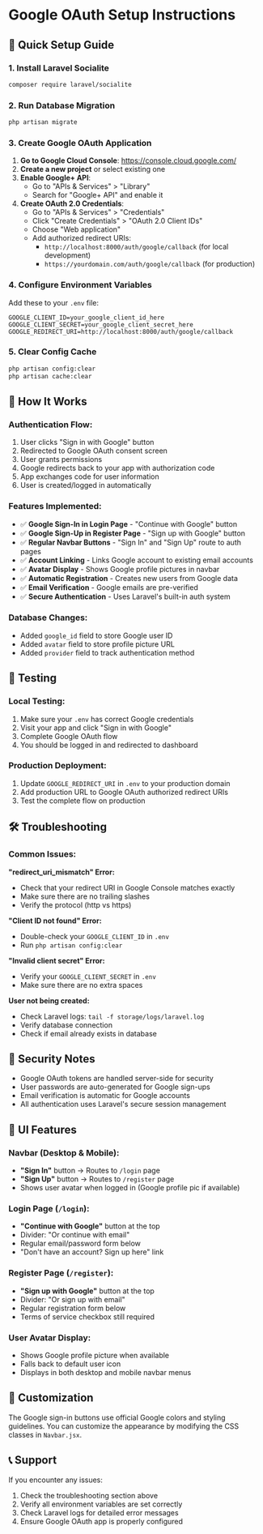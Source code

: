 # Google OAuth Setup Instructions

## 🚀 Quick Setup Guide

### 1. Install Laravel Socialite
```bash
composer require laravel/socialite
```

### 2. Run Database Migration
```bash
php artisan migrate
```

### 3. Create Google OAuth Application

1. **Go to Google Cloud Console**: https://console.cloud.google.com/
2. **Create a new project** or select existing one
3. **Enable Google+ API**:
   - Go to "APIs & Services" > "Library"
   - Search for "Google+ API" and enable it
4. **Create OAuth 2.0 Credentials**:
   - Go to "APIs & Services" > "Credentials"
   - Click "Create Credentials" > "OAuth 2.0 Client IDs"
   - Choose "Web application"
   - Add authorized redirect URIs:
     - `http://localhost:8000/auth/google/callback` (for local development)
     - `https://yourdomain.com/auth/google/callback` (for production)

### 4. Configure Environment Variables

Add these to your `.env` file:
```env
GOOGLE_CLIENT_ID=your_google_client_id_here
GOOGLE_CLIENT_SECRET=your_google_client_secret_here
GOOGLE_REDIRECT_URI=http://localhost:8000/auth/google/callback
```

### 5. Clear Config Cache
```bash
php artisan config:clear
php artisan cache:clear
```

## 🎯 How It Works

### Authentication Flow:
1. User clicks "Sign in with Google" button
2. Redirected to Google OAuth consent screen
3. User grants permissions
4. Google redirects back to your app with authorization code
5. App exchanges code for user information
6. User is created/logged in automatically

### Features Implemented:
- ✅ **Google Sign-In in Login Page** - "Continue with Google" button
- ✅ **Google Sign-Up in Register Page** - "Sign up with Google" button
- ✅ **Regular Navbar Buttons** - "Sign In" and "Sign Up" route to auth pages
- ✅ **Account Linking** - Links Google account to existing email accounts
- ✅ **Avatar Display** - Shows Google profile pictures in navbar
- ✅ **Automatic Registration** - Creates new users from Google data
- ✅ **Email Verification** - Google emails are pre-verified
- ✅ **Secure Authentication** - Uses Laravel's built-in auth system

### Database Changes:
- Added `google_id` field to store Google user ID
- Added `avatar` field to store profile picture URL
- Added `provider` field to track authentication method

## 🔧 Testing

### Local Testing:
1. Make sure your `.env` has correct Google credentials
2. Visit your app and click "Sign in with Google"
3. Complete Google OAuth flow
4. You should be logged in and redirected to dashboard

### Production Deployment:
1. Update `GOOGLE_REDIRECT_URI` in `.env` to your production domain
2. Add production URL to Google OAuth authorized redirect URIs
3. Test the complete flow on production

## 🛠 Troubleshooting

### Common Issues:

**"redirect_uri_mismatch" Error:**
- Check that your redirect URI in Google Console matches exactly
- Make sure there are no trailing slashes
- Verify the protocol (http vs https)

**"Client ID not found" Error:**
- Double-check your `GOOGLE_CLIENT_ID` in `.env`
- Run `php artisan config:clear`

**"Invalid client secret" Error:**
- Verify your `GOOGLE_CLIENT_SECRET` in `.env`
- Make sure there are no extra spaces

**User not being created:**
- Check Laravel logs: `tail -f storage/logs/laravel.log`
- Verify database connection
- Check if email already exists in database

## 🔐 Security Notes

- Google OAuth tokens are handled server-side for security
- User passwords are auto-generated for Google sign-ups
- Email verification is automatic for Google accounts
- All authentication uses Laravel's secure session management

## 📱 UI Features

### Navbar (Desktop & Mobile):
- **"Sign In"** button → Routes to `/login` page
- **"Sign Up"** button → Routes to `/register` page
- Shows user avatar when logged in (Google profile pic if available)

### Login Page (`/login`):
- **"Continue with Google"** button at the top
- Divider: "Or continue with email"
- Regular email/password form below
- "Don't have an account? Sign up here" link

### Register Page (`/register`):
- **"Sign up with Google"** button at the top
- Divider: "Or sign up with email"
- Regular registration form below
- Terms of service checkbox still required

### User Avatar Display:
- Shows Google profile picture when available
- Falls back to default user icon
- Displays in both desktop and mobile navbar menus

## 🎨 Customization

The Google sign-in buttons use official Google colors and styling guidelines. You can customize the appearance by modifying the CSS classes in `Navbar.jsx`.

## 📞 Support

If you encounter any issues:
1. Check the troubleshooting section above
2. Verify all environment variables are set correctly
3. Check Laravel logs for detailed error messages
4. Ensure Google OAuth app is properly configured
